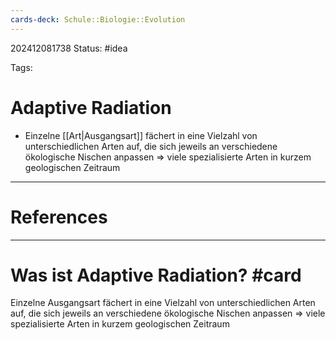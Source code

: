 ```yaml
---
cards-deck: Schule::Biologie::Evolution
---
```

202412081738
Status: #idea

Tags:

# Adaptive Radiation
- Einzelne [[Art|Ausgangsart]] fächert in eine Vielzahl von unterschiedlichen Arten auf, die sich jeweils an verschiedene ökologische Nischen anpassen => viele spezialisierte Arten in kurzem geologischen Zeitraum

---
# References



---


# Was ist Adaptive Radiation? #card 
Einzelne Ausgangsart fächert in eine Vielzahl von unterschiedlichen Arten auf, die sich jeweils an verschiedene ökologische Nischen anpassen => viele spezialisierte Arten in kurzem geologischen Zeitraum